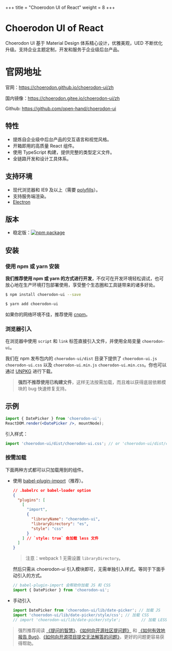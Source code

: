 +++
title = "Choerodon UI of React"
weight = 8
+++

# Choerodon UI of React

Choerodon UI 基于 Material Design 体系精心设计，优雅美观，UED 不断优化升级。支持企业主题定制，开发和服务于企业级后台产品。


# 官网地址

官网：https://choerodon.github.io/choerodon-ui/zh

国内镜像：https://choerodon.gitee.io/choerodon-ui/zh

Github: https://github.com/open-hand/choerodon-ui


## 特性

- 提炼自企业级中后台产品的交互语言和视觉风格。
- 开箱即用的高质量 React 组件。
- 使用 TypeScript 构建，提供完整的类型定义文件。
- 全链路开发和设计工具体系。

## 支持环境

- 现代浏览器和 IE9 及以上（需要 [polyfills](https://ant.design/docs/react/getting-started-cn#兼容性)）。
- 支持服务端渲染。
- [Electron](http://electron.atom.io/)

## 版本

- 稳定版：[![npm package](https://img.shields.io/npm/v/choerodon-ui.svg?style=flat-square)](https://www.npmjs.org/package/choerodon-ui)

## 安装

### 使用 npm 或 yarn 安装

**我们推荐使用 npm 或 yarn 的方式进行开发**，不仅可在开发环境轻松调试，也可放心地在生产环境打包部署使用，享受整个生态圈和工具链带来的诸多好处。

```bash
$ npm install choerodon-ui --save
```

```bash
$ yarn add choerodon-ui
```

如果你的网络环境不佳，推荐使用 [cnpm](https://github.com/cnpm/cnpm)。

### 浏览器引入

在浏览器中使用 `script` 和 `link` 标签直接引入文件，并使用全局变量 `choerodon-ui`。

我们在 npm 发布包内的 `choerodon-ui/dist` 目录下提供了 `choerodon-ui.js` `choerodon-ui.css` 以及 `choerodon-ui.min.js` `choerodon-ui.min.css`。你也可以通过 [UNPKG](https://unpkg.com/choerodon-ui/dist/) 进行下载。

> **强烈不推荐使用已构建文件**，这样无法按需加载，而且难以获得底层依赖模块的 bug 快速修复支持。

## 示例

```jsx
import { DatePicker } from 'choerodon-ui';
ReactDOM.render(<DatePicker />, mountNode);
```

引入样式：

```jsx
import 'choerodon-ui/dist/choerodon-ui.css'; // or 'choerodon-ui/dist/choerodon-ui.less'
```

### 按需加载

下面两种方式都可以只加载用到的组件。

- 使用 [babel-plugin-import](https://github.com/ant-design/babel-plugin-import)（推荐）。

  ```json
  // .babelrc or babel-loader option
  {
    "plugins": [
      [
        "import",
        {
          "libraryName": "choerodon-ui",
          "libraryDirectory": "es",
          "style": "css"
        }
      ] // `style: true` 会加载 less 文件
    ]
  }
  ```

  > 注意：webpack 1 无需设置 `libraryDirectory`。

  然后只需从 choerodon-ui 引入模块即可，无需单独引入样式。等同于下面手动引入的方式。

  ```jsx
  // babel-plugin-import 会帮助你加载 JS 和 CSS
  import { DatePicker } from 'choerodon-ui';
  ```

- 手动引入

  ```jsx
  import DatePicker from 'choerodon-ui/lib/date-picker'; // 加载 JS
  import 'choerodon-ui/lib/date-picker/style/css'; // 加载 CSS
  // import 'choerodon-ui/lib/date-picker/style';         // 加载 LESS
  ```

> 强烈推荐阅读 [《提问的智慧》](https://github.com/ryanhanwu/How-To-Ask-Questions-The-Smart-Way)、[《如何向开源社区提问题》](https://github.com/seajs/seajs/issues/545) 和 [《如何有效地报告 Bug》](http://www.chiark.greenend.org.uk/%7Esgtatham/bugs-cn.html)、[《如何向开源项目提交无法解答的问题》](https://zhuanlan.zhihu.com/p/25795393)，更好的问题更容易获得帮助。
